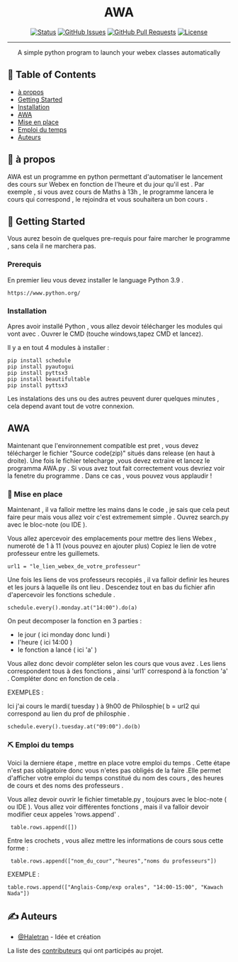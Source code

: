 
<h1 align="center">AWA</h3>

<div align="center">

[![Status](https://img.shields.io/badge/status-active-success.svg)]()
[![GitHub Issues](https://img.shields.io/github/issues/kylelobo/The-Documentation-Compendium.svg)](https://github.com/Haletran/Automate-webex-links/issues)
[![GitHub Pull Requests](https://img.shields.io/github/issues-pr/kylelobo/The-Documentation-Compendium.svg)](https://github.com/Haletran/Automate-webex-links/pulls)
[![License](https://img.shields.io/badge/license-MIT-blue.svg)](/LICENSE)

</div>

---

<p align="center"> A simple python program to launch your webex classes automatically
    <br> 
</p>

## 📝 Table of Contents

- [à propos](#about)
- [Getting Started](#getting_started)
- [Installation](#deployment)
- [AWA](#usage)
- [Mise en place](#config)
- [Emploi du temps ](#table)
- [Auteurs](#authors)

## 🧐 à propos <a name = "about"></a>

AWA est un programme en python permettant d'automatiser le lancement des cours sur Webex en fonction
de l'heure et du jour qu'il est . Par exemple , si vous avez cours de Maths à 13h , le programme lancera
le cours qui correspond , le rejoindra et vous souhaitera un bon cours .

## 🏁 Getting Started <a name = "getting_started"></a>

Vous aurez besoin de quelques pre-requis pour faire marcher le programme , sans cela il ne marchera pas.

### Prerequis

En premier lieu vous devez installer le language Python 3.9 .

```
https://www.python.org/
```

### Installation

Apres avoir installé Python , vous allez devoir télécharger les modules qui vont avec .
Ouvrer le CMD (touche windows,tapez CMD et lancez).

Il y a en tout 4 modules à installer :

```
pip install schedule
pip install pyautogui
pip install pyttsx3
pip install beautifultable
pip install pyttsx3
```

Les instalations des uns ou des autres peuvent durer quelques minutes , cela depend avant tout de votre connexion.

## AWA <a name = "tests"></a>

Maintenant que l'environnement compatible est pret , vous devez télécharger le fichier "Source code(zip)" situés dans release (en haut à droite).
Une fois le fichier telecharge ,vous devez extraire et lancez le programma AWA.py . Si vous avez tout fait correctement vous devriez voir la fenetre
du programme . Dans ce cas , vous pouvez vous applaudir !

### 🔧 Mise en place <a name = "config"></a>

Maintenant , il va falloir mettre les mains dans le code , je sais que cela peut faire peur mais vous allez voir c'est extremement simple .
Ouvrez search.py avec le bloc-note (ou IDE ).

Vous allez apercevoir des emplacements pour mettre des liens Webex , numeroté de 1 à 11 (vous pouvez en ajouter plus)
Copiez le lien de votre professeur entre les guillemets.

```
url1 = "le_lien_webex_de_votre_professeur"
```

Une fois les liens de vos professeurs recopiés , il va falloir definir les heures et les jours à laquelle ils ont lieu .
Descendez tout en bas du fichier afin d'apercevoir les fonctions schedule .

```
schedule.every().monday.at("14:00").do(a)
```

On peut decomposer la fonction en 3 parties :

- le jour ( ici monday donc lundi )
- l'heure ( ici 14:00 )
- le fonction a lancé ( ici 'a' )

Vous allez donc devoir compléter selon les cours que vous avez .
Les liens correspondent tous à des fonctions , ainsi 'url1' correspond à la fonction 'a' . Compléter donc en fonction de cela .

EXEMPLES :

Ici j'ai cours le mardi( tuesday ) à 9h00 de Philosphie( b = url2 qui correspond au lien du prof de philosphie .

```
schedule.every().tuesday.at("09:00").do(b)
```

### ⛏️ Emploi du temps <a name = "table"></a>

Voici la derniere étape , mettre en place votre emploi du temps . Cette étape n'est pas obligatoire donc vous n'etes pas obligés
de la faire .Elle permet d'afficher votre emploi du temps constitué du nom des cours , des heures de cours et des noms des professeurs . 

Vous allez devoir ouvrir le fichier timetable.py , toujours avec le bloc-note ( ou IDE ).
Vous allez voir différentes fonctions , mais il va falloir devoir modifier ceux appeles 'rows.append' .

```
 table.rows.append([])
```

Entre les crochets , vous allez mettre les informations de cours sous cette forme :

```
 table.rows.append(["nom_du_cour","heures","noms du professeurs"])
```

EXEMPLE :

```
table.rows.append(["Anglais-Comp/exp orales", "14:00-15:00", "Kawach Nada"])
```

## ✍️ Auteurs <a name = "authors"></a>

- [@Haletran](https://github.com/Haletran) - Idée et création

La liste des [contributeurs](https://github.com/Haletran/Automate-webex-links/graphs/contributors) qui ont participés au projet.
